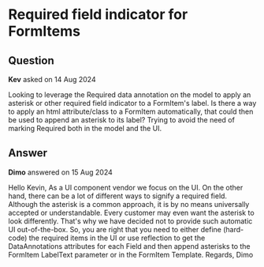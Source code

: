 # Required field indicator for FormItems

## Question

**Kev** asked on 14 Aug 2024

Looking to leverage the Required data annotation on the model to apply an asterisk or other required field indicator to a FormItem's label. Is there a way to apply an html attribute/class to a FormItem automatically, that could then be used to append an asterisk to its label? Trying to avoid the need of marking Required both in the model and the UI.

## Answer

**Dimo** answered on 15 Aug 2024

Hello Kevin, As a UI component vendor we focus on the UI. On the other hand, there can be a lot of different ways to signify a required field. Although the asterisk is a common approach, it is by no means universally accepted or understandable. Every customer may even want the asterisk to look differently. That's why we have decided not to provide such automatic UI out-of-the-box. So, you are right that you need to either define (hard-code) the required items in the UI or use reflection to get the DataAnnotations attributes for each Field and then append asterisks to the FormItem LabelText parameter or in the FormItem Template. Regards, Dimo
